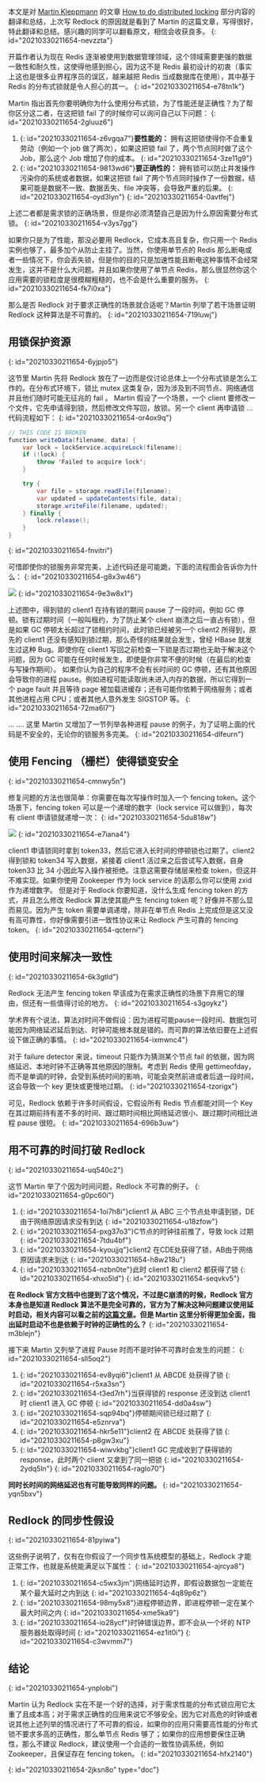 本文是对 [Martin Kleppmann](https://martin.kleppmann.com/) 的文章 [How to do distributed locking](https://martin.kleppmann.com/2016/02/08/how-to-do-distributed-locking.html) 部分内容的翻译和总结，上次写 Redlock 的原因就是看到了 Martin 的这篇文章，写得很好，特此翻译和总结。感兴趣的同学可以翻看原文，相信会收获良多。
{: id="20210330211654-nevzzta"}

开篇作者认为现在 Redis 逐渐被使用到数据管理领域，这个领域需要更强的数据一致性和耐久性，这使得他感到担心，因为这不是 Redis 最初设计的初衷（事实上这也是很多业界程序员的误区，越来越把 Redis 当成数据库在使用），其中基于 Redis 的分布式锁就是令人担心的其一。
{: id="20210330211654-e78tn1k"}

Martin 指出首先你要明确你为什么使用分布式锁，为了性能还是正确性？为了帮你区分这二者，在这把锁 fail 了的时候你可以询问自己以下问题：
{: id="20210330211654-2gluuz6"}

1. {: id="20210330211654-z6vgqa7"}**要性能的：** 拥有这把锁使得你不会重复劳动（例如一个 job 做了两次），如果这把锁 fail 了，两个节点同时做了这个 Job，那么这个 Job 增加了你的成本。
   {: id="20210330211654-3ze11g9"}
2. {: id="20210330211654-9813wd6"}**要正确性的：** 拥有锁可以防止并发操作污染你的系统或者数据，如果这把锁 fail 了两个节点同时操作了一份数据，结果可能是数据不一致、数据丢失、file 冲突等，会导致严重的后果。
   {: id="20210330211654-oyd3lyn"}
{: id="20210330211654-0avtfej"}

上述二者都是需求锁的正确场景，但是你必须清楚自己是因为什么原因需要分布式锁。
{: id="20210330211654-v3ys7gg"}

如果你只是为了性能，那没必要用 Redlock，它成本高且复杂，你只用一个 Redis 实例也够了，最多加个从防止主挂了。当然，你使用单节点的 Redis 那么断电或者一些情况下，你会丢失锁，但是你的目的只是加速性能且断电这种事情不会经常发生，这并不是什么大问题。并且如果你使用了单节点 Redis，那么很显然你这个应用需要的锁粒度是很模糊粗糙的，也不会是什么重要的服务。
{: id="20210330211654-fk7i0xa"}

那么是否 Redlock 对于要求正确性的场景就合适呢？Martin 列举了若干场景证明 Redlock 这种算法是不可靠的。
{: id="20210330211654-719luwj"}

## 用锁保护资源
{: id="20210330211654-6yjpjo5"}

这节里 Martin 先将 Redlock 放在了一边而是仅讨论总体上一个分布式锁是怎么工作的。在分布式环境下，锁比 mutex 这类复杂，因为涉及到不同节点、网络通信并且他们随时可能无征兆的 fail 。
Martin 假设了一个场景，一个 client 要修改一个文件，它先申请得到锁，然后修改文件写回，放锁。另一个 client 再申请锁 ... 代码流程如下：
{: id="20210330211654-or4ox9q"}

```java
// THIS CODE IS BROKEN
function writeData(filename, data) {
    var lock = lockService.acquireLock(filename);
    if (!lock) {
        throw 'Failed to acquire lock';
    }

    try {
        var file = storage.readFile(filename);
        var updated = updateContents(file, data);
        storage.writeFile(filename, updated);
    } finally {
        lock.release();
    }
}
```
{: id="20210330211654-fnvitri"}

可惜即使你的锁服务非常完美，上述代码还是可能跪，下面的流程图会告诉你为什么：
{: id="20210330211654-g8x3w46"}

![](https://martin.kleppmann.com/2016/02/unsafe-lock.png)
{: id="20210330211654-9e3w8x1"}

上述图中，得到锁的 client1 在持有锁的期间 pause 了一段时间，例如 GC 停顿。锁有过期时间（一般叫租约，为了防止某个 client 崩溃之后一直占有锁），但是如果 GC 停顿太长超过了锁租约时间，此时锁已经被另一个 client2 所得到，原先的 client1 还没有感知到锁过期，那么奇怪的结果就会发生，曾经 HBase 就发生过这种 Bug。即使你在 client1 写回之前检查一下锁是否过期也无助于解决这个问题，因为 GC 可能在任何时候发生，即使是你非常不便的时候（在最后的检查与写操作期间）。
如果你认为自己的程序不会有长时间的 GC 停顿，还有其他原因会导致你的进程 pause。例如进程可能读取尚未进入内存的数据，所以它得到一个 page fault 并且等待 page 被加载进缓存；还有可能你依赖于网络服务；或者其他进程占用 CPU；或者其他人意外发生 SIGSTOP 等。
{: id="20210330211654-72ma6l7"}

... .... 这里 Martin 又增加了一节列举各种进程 pause 的例子，为了证明上面的代码是不安全的，无论你的锁服务多完美。
{: id="20210330211654-dlfeurn"}

## 使用 Fencing （栅栏）使得锁变安全
{: id="20210330211654-cmnwy5n"}

修复问题的方法也很简单：你需要在每次写操作时加入一个 fencing token。这个场景下，fencing token 可以是一个递增的数字（lock service 可以做到），每次有 client 申请锁就递增一次：
{: id="20210330211654-5du818w"}

![](https://martin.kleppmann.com/2016/02/fencing-tokens.png)
{: id="20210330211654-e7iana4"}

client1 申请锁同时拿到 token33，然后它进入长时间的停顿锁也过期了。client2 得到锁和 token34 写入数据，紧接着 client1 活过来之后尝试写入数据，自身 token33 比 34 小因此写入操作被拒绝。注意这需要存储层来检查 token，但这并不难实现。如果你使用 Zookeeper 作为 lock service 的话那么你可以使用 zxid 作为递增数字。
但是对于 Redlock 你要知道，没什么生成 fencing token 的方式，并且怎么修改 Redlock 算法使其能产生 fencing token 呢？好像并不那么显而易见。因为产生 token 需要单调递增，除非在单节点 Redis 上完成但是这又没有高可靠性，你好像需要引进一致性协议来让 Redlock 产生可靠的 fencing token。
{: id="20210330211654-qcterni"}

## 使用时间来解决一致性
{: id="20210330211654-6k3gtld"}

Redlock 无法产生 fencing token 早该成为在需求正确性的场景下弃用它的理由，但还有一些值得讨论的地方。
{: id="20210330211654-s3goykz"}

学术界有个说法，算法对时间不做假设：因为进程可能pause一段时间、数据包可能因为网络延迟延后到达、时钟可能根本就是错的。而可靠的算法依旧要在上述假设下做正确的事情。
{: id="20210330211654-ixmwnc4"}

对于 failure detector 来说，timeout 只能作为猜测某个节点 fail 的依据，因为网络延迟、本地时钟不正确等其他原因的限制。考虑到 Redis 使用 gettimeofday，而不是单调的时钟，会受到系统时间的影响，可能会突然前进或者后退一段时间，这会导致一个 key 更快或更慢地过期。
{: id="20210330211654-tzorigx"}

可见，Redlock 依赖于许多时间假设，它假设所有 Redis 节点都能对同一个 Key 在其过期前持有差不多的时间、跟过期时间相比网络延迟很小、跟过期时间相比进程 pause 很短。
{: id="20210330211654-696b3uw"}

## 用不可靠的时间打破 Redlock
{: id="20210330211654-uq540c2"}

这节 Martin 举了个因为时间问题，Redlock 不可靠的例子。
{: id="20210330211654-g0pc60i"}

1. {: id="20210330211654-1oi7h8i"}client1 从 ABC 三个节点处申请到锁，DE由于网络原因请求没有到达
   {: id="20210330211654-u18zfow"}
2. {: id="20210330211654-pxg37o3"}C节点的时钟往前推了，导致 lock 过期
   {: id="20210330211654-7tdu4bf"}
3. {: id="20210330211654-kyoujjq"}client2 在CDE处获得了锁，AB由于网络原因请求未到达
   {: id="20210330211654-h8w218u"}
4. {: id="20210330211654-nzbn0te"}此时 client1 和 client2 都获得了锁
   {: id="20210330211654-xhxo5ld"}
{: id="20210330211654-seqvkv5"}

**在 Redlock 官方文档中也提到了这个情况，不过是C崩溃的时候，Redlock 官方本身也是知道 Redlock 算法不是完全可靠的，官方为了解决这种问题建议使用延时启动，相关内容可以看之前的[这篇文章](https://zhuanlan.zhihu.com/p/40915772)。但是 Martin 这里分析得更加全面，指出延时启动不也是依赖于时钟的正确性的么？**
{: id="20210330211654-m3blejn"}

接下来 Martin 又列举了进程 Pause 时而不是时钟不可靠时会发生的问题：
{: id="20210330211654-sll5oq2"}

1. {: id="20210330211654-ev8yqi6"}client1 从 ABCDE 处获得了锁
   {: id="20210330211654-r5xa3sn"}
2. {: id="20210330211654-t3ed7rh"}当获得锁的 response 还没到达 client1 时 client1 进入 GC 停顿
   {: id="20210330211654-dd0a4sw"}
3. {: id="20210330211654-sqp94bq"}停顿期间锁已经过期了
   {: id="20210330211654-e5znrva"}
4. {: id="20210330211654-hkr5e11"}client2 在 ABCDE 处获得了锁
   {: id="20210330211654-p8gw3xu"}
5. {: id="20210330211654-wiwvkbg"}client1 GC 完成收到了获得锁的 response，此时两个 client 又拿到了同一把锁
   {: id="20210330211654-2ydq5ln"}
{: id="20210330211654-raglo70"}

**同时长时间的网络延迟也有可能导致同样的问题。**
{: id="20210330211654-yqn5bxv"}

## Redlock 的同步性假设
{: id="20210330211654-81pyiwa"}

这些例子说明了，仅有在你假设了一个同步性系统模型的基础上，Redlock 才能正常工作，也就是系统能满足以下属性：
{: id="20210330211654-ajrcya8"}

1. {: id="20210330211654-c5wx3jm"}网络延时边界，即假设数据包一定能在某个最大延时之内到达
   {: id="20210330211654-4q89p6z"}
2. {: id="20210330211654-98my5x8"}进程停顿边界，即进程停顿一定在某个最大时间之内
   {: id="20210330211654-xme5ka9"}
3. {: id="20210330211654-io28ycf"}时钟错误边界，即不会从一个坏的 NTP 服务器处取得时间
   {: id="20210330211654-ez1it0i"}
{: id="20210330211654-c3wvmm7"}

## 结论
{: id="20210330211654-ynplobi"}

Martin 认为 Redlock 实在不是一个好的选择，对于需求性能的分布式锁应用它太重了且成本高；对于需求正确性的应用来说它不够安全。因为它对高危的时钟或者说其他上述列举的情况进行了不可靠的假设，如果你的应用只需要高性能的分布式锁不要求多高的正确性，那么单节点 Redis 够了；如果你的应用想要保住正确性，那么不建议 Redlock，建议使用一个合适的一致性协调系统，例如 Zookeeper，且保证存在 fencing token。
{: id="20210330211654-hfx2140"}


{: id="20210330211654-2jksn8o" type="doc"}
